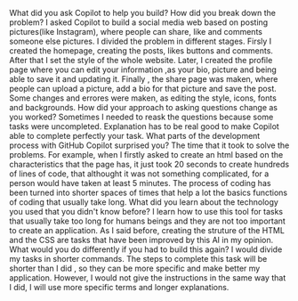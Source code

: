 What did you ask Copilot to help you build? How did you break down the problem?
I asked Copilot to build a social media web based on posting pictures(like Instagram), where people can share, like and comments someone else pictures. I divided the problem in different stages. Firsly I created the homepage, creating the posts, likes buttons and comments. After that I set the style of the whole website. Later, I created the profile page where you can edit your information ,as your bio, picture and being able to save it and updating it. Finally , the share page was maken, where people can upload a picture, add a bio for that picture and save the post. Some changes and errores were maken, as editing the style, icons, fonts and backgrounds.
How did your approach to asking questions change as you worked?
Sometimes I needed to reask the questions because some tasks were uncompleted. Explanation has to be real good to make Copilot able to complete perfectly your task.
What parts of the development process with GitHub Copilot surprised you?
The time that it took to solve the problems. For example, when I firstly asked to create an html based on the characteristics that the page has, it just took 20 seconds to create hundreds of lines of code, that althought it was not something complicated, for a person would have taken at least 5 minutes. The process of coding has been turned into shorter spaces of times that help a lot the basics functions of coding that usually take long.
What did you learn about the technology you used that you didn't know before?
I learn how to use this tool for tasks that usually take too long for humans beings and they are not too important to create an application. As I said before, creating the struture of the HTML and the CSS are tasks that have been improved by this AI in my opinion.
What would you do differently if you had to build this again?
I would divide my tasks in shorter commands. The steps to complete this task will be shorter than I did , so they can be more specific and make better my application. However, I would not give the instructions in the same way that I did, I will use more specific terms and longer explanations.